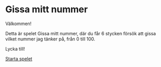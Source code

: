 ---
---
Gissa mitt nummer
=========================

Välkommen!

Detta är spelet Gissa mitt nummer, där du får 6 stycken försök att gissa vilket nummer jag tänker på, från 0 till 100.

Lycka till!

[Starta spelet](guess/init)
